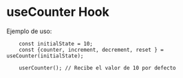 # useCounter Hook

Ejemplo de uso: 

``` 
    const initialState = 10;
    const {counter, increment, decrement, reset } = useCounter(initialState);
```

```
    userCounter(); // Recibe el valor de 10 por defecto
```